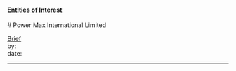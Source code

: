 #### [Entities of Interest](/list.html)
<link rel="stylesheet" type="text/css" href="../../assets/style.css">
# Power Max International Limited

[comment]: <> (Add/Remove information below as you want)
[comment]: <> (Markdown cheatsheet: https://github.com/adam-p/markdown-here/wiki/Markdown-Cheatsheet)
[Brief](Brief.md)  
by:  
date:  

---
[comment]: <> (Add your content here)